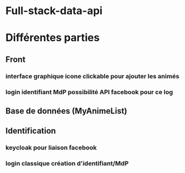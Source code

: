 # Full-stack-data-api

# Différentes parties

## Front

### interface graphique icone clickable pour ajouter les animés

### login identifiant MdP possibilité API facebook pour ce log

## Base de données (MyAnimeList)

## Identification 

### keycloak pour liaison facebook

### login classique création d'identifiant/MdP 
